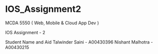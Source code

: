 # IOS_Assignment2

MCDA 5550 ( Web, Mobile & Cloud App Dev )

IOS Assignment - 2

Student Name and Aid
Talwinder Saini - A00430396
Nishant Malhotra - A00430215
